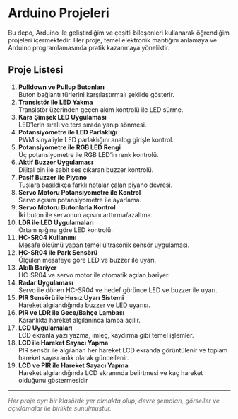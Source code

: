 <h1> Arduino Projeleri</h1>

<p>Bu depo, Arduino ile geliştirdiğim ve çeşitli bileşenleri kullanarak öğrendiğim projeleri içermektedir. Her proje, temel elektronik mantığını anlamaya ve Arduino programlamasında pratik kazanmaya yöneliktir.</p>

<h2> Proje Listesi</h2>

<ol>
  <li><strong>Pulldown ve Pullup Butonları</strong><br>
      Buton bağlantı türlerini karşılaştırmalı şekilde gösterir.
  </li>
  <li><strong>Transistör ile LED Yakma</strong><br>
      Transistör üzerinden geçen akım kontrolü ile LED sürme.
  </li>
  <li><strong>Kara Şimşek LED Uygulaması</strong><br>
      LED’lerin sıralı ve ters sırada yanıp sönmesi.
  </li>
  <li><strong>Potansiyometre ile LED Parlaklığı</strong><br>
      PWM sinyaliyle LED parlaklığını analog girişle kontrol.
  </li>
  <li><strong>Potansiyometre ile RGB LED Rengi</strong><br>
      Üç potansiyometre ile RGB LED’in renk kontrolü.
  </li>
  <li><strong>Aktif Buzzer Uygulaması</strong><br>
      Dijital pin ile sabit ses çıkaran buzzer kontrolü.
  </li>
  <li><strong>Pasif Buzzer ile Piyano</strong><br>
      Tuşlara basıldıkça farklı notalar çalan piyano devresi.
  </li>
  <li><strong>Servo Motoru Potansiyometre ile Kontrol</strong><br>
      Servo açısını potansiyometre ile ayarlama.
  </li>
  <li><strong>Servo Motoru Butonlarla Kontrol</strong><br>
      İki buton ile servonun açısını arttırma/azaltma.
  </li>
  <li><strong>LDR ile LED Uygulamaları</strong><br>
      Ortam ışığına göre LED kontrolü.
  </li>
  <li><strong>HC-SR04 Kullanımı</strong><br>
      Mesafe ölçümü yapan temel ultrasonik sensör uygulaması.
  </li>
  <li><strong>HC-SR04 ile Park Sensörü</strong><br>
      Ölçülen mesafeye göre LED ve buzzer ile uyarı.
  </li>
  <li><strong>Akıllı Bariyer</strong><br>
      HC-SR04 ve servo motor ile otomatik açılan bariyer.
  </li>
  <li><strong>Radar Uygulaması</strong><br>
      Servo ile dönen HC-SR04 ve hedef görünce LED ve buzzer ile uyarı.
  </li>
  <li><strong>PIR Sensörü ile Hırsız Uyarı Sistemi</strong><br>
      Hareket algılandığında buzzer ve LED uyarısı.
  </li>
  <li><strong>PIR ve LDR ile Gece/Bahçe Lambası</strong><br>
      Karanlıkta hareket algılanınca lamba açılır.
  </li>
  <li><strong>LCD Uygulamaları</strong><br>
      LCD ekranla yazı yazma, imleç, kaydırma gibi temel işlemler.
  </li>
  <li><strong>LCD ile Hareket Sayacı Yapma</strong><br>
  PIR sensör ile algılanan her hareket LCD ekranda görüntülenir ve toplam hareket sayısı anlık olarak güncellenir.
  </li>
  </li>
  <li><strong>LCD ve PIR ile Hareket Sayacı Yapma</strong><br>
      Hareket algılandığında LCD ekranında belirtmesi ve kaç hareket olduğunu göstermesidir
  </li>
</ol>

<hr>

<p style="font-style: italic; color: #666;">
Her proje ayrı bir klasörde yer almakta olup, devre şemaları, görseller ve açıklamalar ile birlikte sunulmuştur.
</p>
